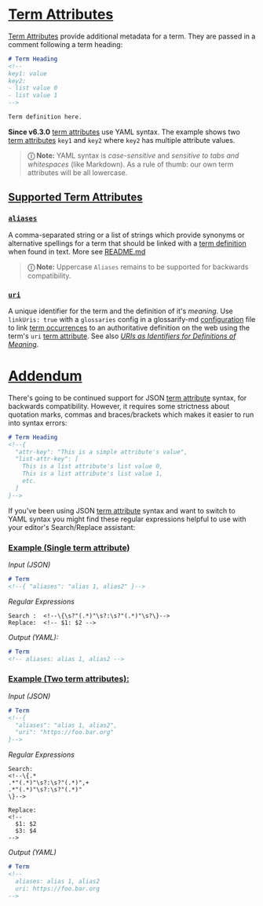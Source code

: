 # [Term Attributes](#term-attributes)

[Term Attributes][1] provide additional metadata for a term. They are passed in a comment following a term heading:

```md
# Term Heading
<!--
key1: value
key2:
- list value 0
- list value 1
-->

Term definition here.
```

**Since v6.3.0** [term attributes][1] use YAML syntax. The example shows two [term attributes][2] `key1` and `key2` where `key2` has multiple attribute values.

> **ⓘ Note:** YAML syntax is *case-sensitive* and *sensitive to tabs and whitespaces* (like Markdown). As a rule of thumb: our own term attributes will be all lowercase.

## [Supported Term Attributes](#supported-term-attributes)

### [<x>`aliases`</x>](#xaliasesx)

A comma-separated string or a list of strings which provide synonyms or alternative spellings for a term that should be linked with a [term definition][3] when found in text. More see [README.md][4]

> **ⓘ Note:** Uppercase `Aliases` remains to be supported for backwards compatibility.

### [`uri`](#uri)

A unique identifier for the term and the definition of it's *meaning*. Use `linkUris: true` with a `glossaries` config in a glossarify-md [configuration][5] file to link [term occurrences][6] to an authoritative definition on the web using the term's `uri` [term attribute][1]. See also *[URIs as Identifiers for Definitions of Meaning][7]*.

# [Addendum](#addendum)

There's going to be continued support for JSON [term attribute][1] syntax, for backwards compatibility. However, it requires some strictness about quotation marks, commas and braces/brackets which makes it easier to run into syntax errors:

```md
# Term Heading
<!--{
  "attr-key": "This is a simple attribute's value",
  "list-attr-key": [
    This is a list attribute's list value 0,
    This is a list attribute's list value 1,
    etc.
  ]
}-->
```

If you've been using JSON [term attribute][1] syntax and want to switch to YAML syntax you might find these regular expressions helpful to use with your editor's Search/Replace assistant:

### [Example (Single term attribute)](#example-single-term-attribute)

*Input (JSON)*

```md
# Term
<!--{ "aliases": "alias 1, alias2" }-->
```

*Regular Expressions*

    Search :  <!--\{\s?"(.*)"\s?:\s?"(.*)"\s?\}-->
    Replace:  <!-- $1: $2 -->

*Output (YAML):*

```md
# Term
<!-- aliases: alias 1, alias2 -->
```

### [Example (Two term attributes):](#example-two-term-attributes)

*Input (JSON)*

```md
# Term
<!--{
  "aliases": "alias 1, alias2",
  "uri": "https://foo.bar.org"
}-->
```

*Regular Expressions*

    Search:
    <!--\{.*
    .*"(.*)"\s?:\s?"(.*)",+
    .*"(.*)"\s?:\s?"(.*)"
    \}-->

    Replace:
    <!--
      $1: $2
      $3: $4
    -->

*Output (YAML)*

```md
# Term
<!--
  aliases: alias 1, alias2
  uri: https://foo.bar.org
-->
```

[1]: https://github.com/about-code/glossarify-md/blob/master/doc/glossary.md#term-attribute "Term Attributes are passed in a comment following a term's heading."

[2]: https://github.com/about-code/glossarify-md/blob/master/doc/term-attributes.md#term-attributes "Term Attributes provide additional metadata for a term."

[3]: https://github.com/about-code/glossarify-md/blob/master/doc/glossary.md#term-definition "A term definition is, technically, the phrase of a heading in a Markdown file which was configured to be a glossary file."

[4]: https://github.com/about-code/glossarify-md/blob/master/README.md

[5]: https://github.com/about-code/glossarify-md/blob/master/conf/README.md

[6]: https://github.com/about-code/glossarify-md/blob/master/doc/glossary.md#term-occurrence "A phrase in a Markdown file A which matches the phrase of a heading in a Markdown file B where B was configured to be a glossary file."

[7]: https://github.com/about-code/glossarify-md/blob/master/doc/vocabulary-uris.md#uris-as-identifiers-for-definitions-of-meaning "Consider a term skin."
